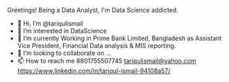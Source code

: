 Greetings!
Being a Data Analyst, I'm Data Science addicted.


- 👋 Hi, I’m @tariqulismail
- 👀 I’m interested in DataScience
- 🌱 I’m currently Working in Prime Bank Limited, Bangladesh as Assistant Vice President, Financial Data analysis & MIS reporting. 
- 💞️ I’m looking to collaborate on ...
- 📫 How to reach me 8801755507745 tariqulismail@yahoo.com https://www.linkedin.com/in/tariqul-ismail-94108a57/

<!---
tariqulismail/tariqulismail is a ✨ special ✨ repository because its `README.md` (this file) appears on your GitHub profile.
You can click the Preview link to take a look at your changes.
--->
